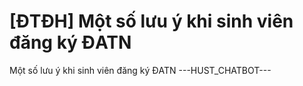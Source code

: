 # [ĐTĐH] Một số lưu ý khi sinh viên đăng ký ĐATN

Một số lưu ý khi sinh viên đăng ký ĐATN 
 ---HUST_CHATBOT---